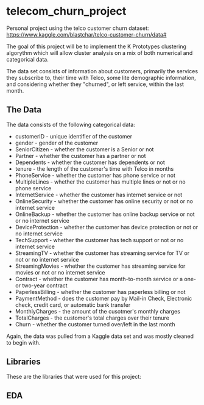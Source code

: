 # telecom_churn_project

Personal project using the telco customer churn dataset: https://www.kaggle.com/blastchar/telco-customer-churn/data#

The goal of this project will be to implement the K Prototypes clustering algorythm which will allow cluster analysis on a mix of both numerical and categorical data.

The data set consists of information about customers, primarily the services they subscribe to, their time with Telco, some lite demographic information, and considering whether they "churned", or left service, within the last month.

## The Data

The data consists of the following categorical data:
- customerID - unique identifier of the customer
- gender - gender of the customer
- SeniorCitizen - whether the customer is a Senior or not
- Partner - whether the customer has a partner or not
- Dependents - whether the customer has dependents or not
- tenure - the length of the customer's time with Telco in months
- PhoneService - whether the customer has phone service or not
- MultipleLines - whether the customer has multiple lines or not or no phone service
- InternetService - whether the customer has internet service or not
- OnlineSecurity - whether the customer has online security or not or no internet service
- OnlineBackup - whether the customer has online backup service or not or no internet service
- DeviceProtection - whether the customer has device protection or not or no internet service
- TechSupport - whether the customer has tech support or not or no internet service
- StreamingTV - whether the customer has streaming service for TV or not or no internet service
- StreamingMovies - whether the customer has streaming service for movies or not or no internet service
- Contract - whether the customer has month-to-month service or a one- or two-year contract
- PaperlessBilling - whether the customer has paperless billing or not
- PaymentMethod - does the customer pay by Mail-in Check, Electronic check, credit card, or automatic bank transfer
- MonthlyCharges - the amount of the cusotmer's monthly charges
- TotalCharges - the customer's total charges over their tenure
- Churn - whether the customer turned over/left in the last month

Again, the data was pulled from a Kaggle data set and was mostly cleaned to begin with.

## Libraries

These are the libraries that were used for this project:

<insert pic>
  
## EDA


